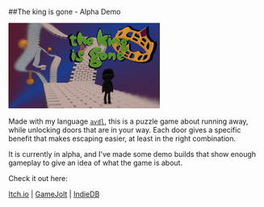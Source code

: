 ##The king is gone - Alpha Demo

<img src="/images/the_king_is_gone-alpha-animated_cover-small.gif" alt="The king is gone animated cover"/>

Made with my language [`avdl`](https://github.com/tomtsagk/avdl), this is a puzzle game
about running away, while unlocking doors that are in your way.
Each door gives a specific benefit that makes escaping easier, at least in
the right combination.

It is currently in alpha, and I've made some demo builds that show enough
gameplay to give an idea of what the game is about.

Check it out here:

<a class="button" href="https://darkdimension.itch.io/the-king-is-gone">Itch.io</a> |
<a class="button" href="https://gamejolt.com/games/the-king-is-gone/518056">GameJolt</a> |
<a class="button" href="https://www.indiedb.com/games/the-king-is-gone">IndieDB</a>

